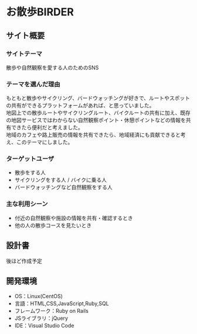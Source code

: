 # お散歩BIRDER

## サイト概要
### サイトテーマ
散歩や自然観察を愛する人のためのSNS
​
### テーマを選んだ理由
もともと散歩やサイクリング、バードウォッチングが好きで、ルートやスポットの共有ができるプラットフォームがあれば、と思っていました。  
地図上での散歩ルートやサイクリングルート、バイクルートの共有に加え、既存の地図サービスではわからない自然観察ポイント・休憩ポイントなどの情報を共有できたら便利だと考えました。  
地域のカフェや路上販売の情報を共有できたら、地域経済にも貢献できると考え、このテーマにしました。
​
### ターゲットユーザ
- 散歩をする人
- サイクリングをする人 / バイクに乗る人
- バードウォッチングなど自然観察をする人
​
### 主な利用シーン
- 付近の自然観察や施設の情報を共有・確認するとき
- 他の人の散歩コースを見たいとき
​
## 設計書
後ほど作成予定
​
## 開発環境
- OS：Linux(CentOS)
- 言語：HTML,CSS,JavaScript,Ruby,SQL
- フレームワーク：Ruby on Rails
- JSライブラリ：jQuery
- IDE：Visual Studio Code
​
<!-- ## 使用素材 -->
